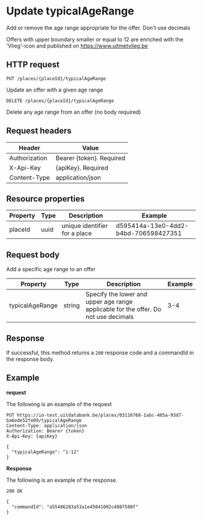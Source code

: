 ---
---

# Update typicalAgeRange

Add or remove the age range appropriate for the offer.
Don't use decimals

Offers with upper boundary smaller or equal to 12 are enriched with the 'Vlieg'-icon and published on https://www.uitmetvlieg.be

## HTTP request

```
PUT /places/{placeId}/typicalAgeRange
```

Update an offer with a given age range

```
DELETE /places/{placeId}/typicalAgeRange
```

Delete any age range from an offer (no body required)

## Request headers

| Header        | Value                     |
| ------------- | ------------------------- |
| Authorization | Bearer {token}. Required  |
| X-Api-Key     | {apiKey}. Required        |
| Content-Type  | application/json          |

## Resource properties

| Property	| Type | Description | Example |
|--|--|--|--|
| placeId	| uuid | unique identifier for a place | d595414a-13e0-4dd2-b4bd-706598427351 |

## Request body

Add a specific age range to an offer

| Property	| Type | Description | Example |
|--|--|--|--|
| typicalAgeRange | string | Specify the lower and upper age range applicable for the offer. Do not use decimals | 3-4 |


## Response

If successful, this method returns a `200` response code and a commandId in the response body.

## Example

**request**

The following is an example of the request

```
PUT https://io-test.uitdatabank.be/places/03116768-1abc-405a-93d7-ba6ede52fe09/typicalAgeRange
Content-Type: application/json
Authorization: Bearer {token}
X-Api-Key: {apiKey}

{
  "typicalAgeRange": "1-12"
}
```

**Response**

The following is an example of the response.

```
200 OK

{
  "commandId": "a55486283a53a1e45041002c4887580f"
}
```
